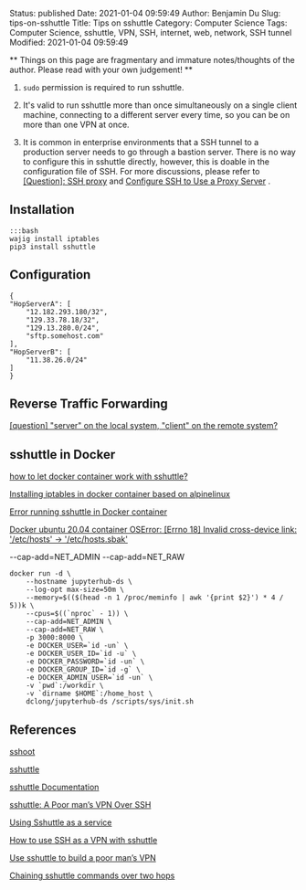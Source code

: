 Status: published
Date: 2021-01-04 09:59:49
Author: Benjamin Du
Slug: tips-on-sshuttle
Title: Tips on sshuttle
Category: Computer Science
Tags: Computer Science, sshuttle, VPN, SSH, internet, web, network, SSH tunnel
Modified: 2021-01-04 09:59:49

**
Things on this page are fragmentary and immature notes/thoughts of the author.
Please read with your own judgement!
**

1. `sudo` permission is required to run sshuttle. 

1. It's valid to run sshuttle more than once simultaneously on a single client machine, 
    connecting to a different server every time, so you can be on more than one VPN at once.

2. It is common in enterprise environments that a SSH tunnel to a production server needs to go through a bastion server.
    There is no way to configure this in sshuttle directly,
    however, 
    this is doable in the configuration file of SSH.
    For more discussions,
    please refer to
    [[Question]: SSH proxy](https://github.com/sshuttle/sshuttle/issues/540)
    and
    [Configure SSH to Use a Proxy Server](http://www.legendu.net/en/blog/configure-ssh-to-use-a-proxy-server/)
    .

## Installation 

    :::bash
    wajig install iptables 
    pip3 install sshuttle

## Configuration 

    {
    "HopServerA": [
        "12.182.293.180/32",
        "129.33.78.18/32",
        "129.13.280.0/24",
        "sftp.somehost.com"
    ],
    "HopServerB": [
        "11.38.26.0/24"
    ]
    }

## Reverse Traffic Forwarding 

[[question] "server" on the local system, "client" on the remote system?](https://github.com/sshuttle/sshuttle/issues/421)

## sshuttle in Docker 

[how to let docker container work with sshuttle?](https://stackoverflow.com/questions/29838892/how-to-let-docker-container-work-with-sshuttle)

[Installing iptables in docker container based on alpinelinux](https://stackoverflow.com/questions/41706983/installing-iptables-in-docker-container-based-on-alpinelinux)

[Error running sshuttle in Docker container](https://github.com/sshuttle/sshuttle/issues/546)

[Docker ubuntu 20.04 container OSError: [Errno 18] Invalid cross-device link: '/etc/hosts' -> '/etc/hosts.sbak'](https://github.com/sshuttle/sshuttle/issues/518)

--cap-add=NET_ADMIN
--cap-add=NET_RAW

    docker run -d \
        --hostname jupyterhub-ds \
        --log-opt max-size=50m \
        --memory=$(($(head -n 1 /proc/meminfo | awk '{print $2}') * 4 / 5))k \
        --cpus=$((`nproc` - 1)) \
        --cap-add=NET_ADMIN \
        --cap-add=NET_RAW \
        -p 3000:8000 \
        -e DOCKER_USER=`id -un` \
        -e DOCKER_USER_ID=`id -u` \
        -e DOCKER_PASSWORD=`id -un` \
        -e DOCKER_GROUP_ID=`id -g` \
        -e DOCKER_ADMIN_USER=`id -un` \
        -v `pwd`:/workdir \
        -v `dirname $HOME`:/home_host \
        dclong/jupyterhub-ds /scripts/sys/init.sh

## References

[sshoot](https://github.com/albertodonato/sshoot)

[sshuttle](https://github.com/sshuttle/sshuttle)

[sshuttle Documentation](https://sshuttle.readthedocs.io/en/stable/index.html)

[sshuttle: A Poor man’s VPN Over SSH](https://www.unixmen.com/sshuttle-poor-mans-vpn-ssh/)

[Using Sshuttle as a service](https://medium.com/@mike.reider/using-sshuttle-as-a-service-bec2684a65fe)

[How to use SSH as a VPN with sshuttle](https://www.techrepublic.com/article/how-to-use-ssh-as-a-vpn-with-sshuttle/)

[Use sshuttle to build a poor man’s VPN](https://fedoramagazine.org/use-sshuttle-to-build-a-poor-mans-vpn/)

[Chaining sshuttle commands over two hops](https://serverfault.com/questions/826585/chaining-sshuttle-commands-over-two-hops)